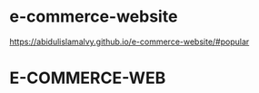 # e-commerce-website
https://abidulislamalvy.github.io/e-commerce-website/#popular
# E-COMMERCE-WEB
